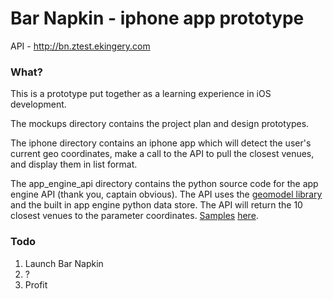 Bar Napkin - iphone app prototype
=================================

API - http://bn.ztest.ekingery.com

### What?

This is a prototype put together as a learning experience in iOS development.

The mockups directory contains the project plan and design prototypes.

The iphone directory contains an iphone app which will detect the user's current geo coordinates, make a call to the API to pull the closest venues, and display them in list format. 

The app_engine_api directory contains the python source code for the app engine API (thank you, captain obvious). The API uses the [geomodel library](http://code.google.com/p/geomodel/) and the built in app engine python data store. The API will return the 10 closest venues to the parameter coordinates. [Samples](http://bn.ztest.ekingery.com/get_nearby_venues?41.887618&-87.634566) [here](http://bn.ztest.ekingery.com/get_nearby_venues?41.901&-87.6796).


### Todo
1. Launch Bar Napkin
2. ? 
3. Profit
